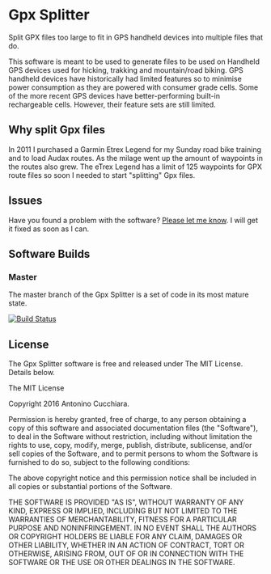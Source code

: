 Gpx Splitter
============

Split GPX files too large to fit in GPS handheld devices into multiple files that do.

This software is meant to be used to generate files to be used on Handheld GPS devices used for hicking, trakking and mountain/road biking.
GPS handheld devices have historically had limited features so to minimise power consumption as they are powered with consumer grade cells.
Some of the more recent GPS devices have better-performing built-in rechargeable cells. However, their feature sets are still limited.

Why split Gpx files
-------------------

In 2011 I purchased a Garmin Etrex Legend for my Sunday road bike training and to load Audax routes.
As the milage went up the amount of waypoints in the routes also grew.
The eTrex Legend has a limit of 125 waypoints for GPX route files so soon I needed to start "splitting" Gpx files.


Issues
------

Have you found a problem with the software? [Please let me know](https://github.com/AntoCuc/GpxSplitter/issues). I will get it fixed as soon as I can.


Software Builds
---------------

### Master ###

The master branch of the Gpx Splitter is a set of code in its most mature state.

[![Build Status](https://travis-ci.org/AntoCuc/GpxSplitter.svg)](https://travis-ci.org/AntoCuc/GpxSplitter)

License
-------
The Gpx Splitter software is free and released under The MIT License. Details below.

The MIT License 

Copyright 2016 Antonino Cucchiara. 

Permission is hereby granted, free of charge, to any person obtaining a copy 
of this software and associated documentation files (the "Software"), to deal 
in the Software without restriction, including without limitation the rights 
to use, copy, modify, merge, publish, distribute, sublicense, and/or sell 
copies of the Software, and to permit persons to whom the Software is 
furnished to do so, subject to the following conditions: 

The above copyright notice and this permission notice shall be included in 
all copies or substantial portions of the Software. 

THE SOFTWARE IS PROVIDED "AS IS", WITHOUT WARRANTY OF ANY KIND, EXPRESS OR 
IMPLIED, INCLUDING BUT NOT LIMITED TO THE WARRANTIES OF MERCHANTABILITY, 
FITNESS FOR A PARTICULAR PURPOSE AND NONINFRINGEMENT. IN NO EVENT SHALL THE 
AUTHORS OR COPYRIGHT HOLDERS BE LIABLE FOR ANY CLAIM, DAMAGES OR OTHER 
LIABILITY, WHETHER IN AN ACTION OF CONTRACT, TORT OR OTHERWISE, ARISING FROM, 
OUT OF OR IN CONNECTION WITH THE SOFTWARE OR THE USE OR OTHER DEALINGS IN 
THE SOFTWARE. 